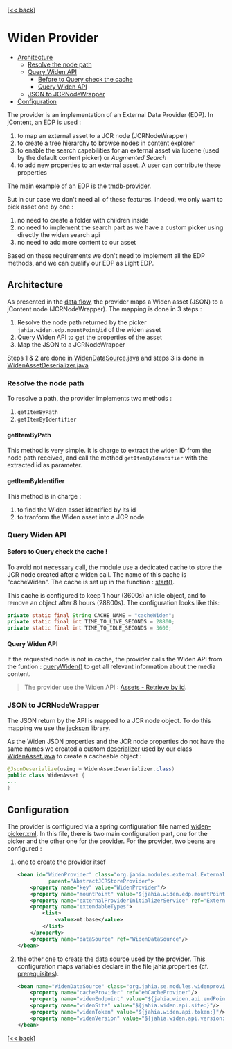 \[[<< back][README.md]\]
# Widen Provider

- [Architecture](#architecture)
    - [Resolve the node path](#resolve-the-node-path)
    - [Query Widen API](#query-widen-api)
        - [Before to Query check the cache](#before-to-query-check-the-cache-)
        - [Query Widen API](#query-widen-api)
    - [JSON to JCRNodeWrapper](#json-to-jcrnodewrapper)
- [Configuration](#configuration)

The provider is an implementation of an External Data Provider (EDP).
In jContent, an EDP is used :
1. to map an external asset to a JCR node (JCRNodeWrapper)
2. to create a tree hierarchy to browse nodes in content explorer
3. to enable the search capabilities for an external asset via lucene (used by the default content picker)
or *Augmented Search*
4. to add new properties to an external asset. A user can contribute these properties

The main example of an EDP is the [tmdb-provider][tmdbProvider].

But in our case we don't need all of these features. Indeed, we only want to pick asset one by one :
1. no need to create a folder with children inside
1. no need to implement the search part as we have a custom picker using directly the widen search api
1. no need to add more content to our asset

Based on these requirements we don't need to implement all the EDP methods, and we can qualify our
EDP as Light EDP.

## Architecture

As presented in the [data flow][dataFlow], the provider maps a Widen asset (JSON) to a jContent node (JCRNodeWrapper).
The mapping is done in 3 steps :
1. Resolve the node path returned by the picker `jahia.widen.edp.mountPoint`/`id` of the widen asset
2. Query Widen API to get the properties of the asset
3. Map the JSON to a JCRNodeWrapper

Steps 1 & 2 are done in [WidenDataSource.java]
and steps 3 is done in [WidenAssetDeserializer.java]
### Resolve the node path
To resolve a path, the provider implements two methods :
1. `getItemByPath`
2. `getItemByIdentifier`

#### getItemByPath
This method is very simple. It is charge to extract the widen ID from the node path received, and call
the method `getItemByIdentifier` with the extracted id as parameter.

#### getItemByIdentifier
This method is in charge :
1. to find the Widen asset identified by its id 
2. to tranform the Widen asset into a JCR node


### Query Widen API

#### Before to Query check the cache !
To avoid not necessary call, the module use a dedicated
cache to store the JCR node created after a widen call. The name of this cache is "cacheWiden".
The cache is set up in the function :
[start()][WidenDataSource.java].

This cache is configured to keep 1 hour (3600s) an idle object, and to remove an object after 8 hours (28800s).
The configuration looks like this:
```java
private static final String CACHE_NAME = "cacheWiden";
private static final int TIME_TO_LIVE_SECONDS = 28800;
private static final int TIME_TO_IDLE_SECONDS = 3600;
```

#### Query Widen API
If the requested node is not in cache, the provider calls the Widen API from the funtion : [queryWiden()][WidenDataSource.java]
to get all relevant information about the media content.

> The provider use the Widen API : [Assets - Retrieve by id][widenAPI:AssetById].


### JSON to JCRNodeWrapper
The JSON return by the API is mapped to a JCR node object. To do this mapping we use the [jackson] library.

As the Widen JSON properties and the JCR node properties do not have the same names we created a custom
[deserializer][WidenAssetDeserializer.java]
used by our class [WidenAsset.java]
to create a cacheable object :
```java
@JsonDeserialize(using = WidenAssetDeserializer.class)
public class WidenAsset {
...
}
```

## Configuration
The provider is configured via a spring configuration file named [widen-picker.xml][widenPicker.xml].
In this file, there is two main configuration part, one for the picker and the other one for the provider.
For the provider, two beans are configured :
 1. one to create the provider itsef
 
    ```xml
    <bean id="WidenProvider" class="org.jahia.modules.external.ExternalContentStoreProvider"
              parent="AbstractJCRStoreProvider">
        <property name="key" value="WidenProvider"/>
        <property name="mountPoint" value="${jahia.widen.edp.mountPoint:/sites/systemsite/contents/dam-widen}"/>
        <property name="externalProviderInitializerService" ref="ExternalProviderInitializerService"/>
        <property name="extendableTypes">
            <list>
                <value>nt:base</value>
            </list>
        </property>
        <property name="dataSource" ref="WidenDataSource"/>
    </bean>
    ```
2. the other one to create the data source used by the provider. This configuration maps
variables declare in the file jahia.properties (cf. [prerequisites]).

    ```xml
    <bean name="WidenDataSource" class="org.jahia.se.modules.widenprovider.WidenDataSource" init-method="start">
        <property name="cacheProvider" ref="ehCacheProvider"/>
        <property name="widenEndpoint" value="${jahia.widen.api.endPoint:api.widencollective.com}"/>
        <property name="widenSite" value="${jahia.widen.api.site:}"/>
        <property name="widenToken" value="${jahia.widen.api.token:}"/>
        <property name="widenVersion" value="${jahia.widen.api.version:v2}"/>
    </bean>
    ```
\[[<< back][README.md]\]

[WidenDataSource.java]: ../../src/main/java/org/jahia/se/modules/widenprovider/WidenDataSource.java
[WidenAssetDeserializer.java]: ../../src/main/java/org/jahia/se/modules/widenprovider/model/WidenAssetDeserializer.java
[WidenAsset.java]: ../../src/main/java/org/jahia/se/modules/widenprovider/model/WidenAsset.java
[widenPicker.xml]: ../../src/main/resources/META-INF/spring/widen-picker.xml

[README.md]: ../../README.md
[dataFlow]: ../../README.md#data-flow
[prerequisites]: ../../README.md#prerequisites

[tmdbProvider]: https://github.com/Jahia/tmdb-provider
[widenAPI:AssetById]: https://widenv2.docs.apiary.io/#reference/assets/assets/retrieve-by-id
[jackson]: https://github.com/FasterXML/jackson

